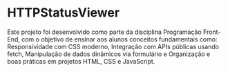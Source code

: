 # HTTPStatusViewer
Este projeto foi desenvolvido como parte da disciplina Programação Front-End, com o objetivo de ensinar aos alunos conceitos fundamentais como:  Responsividade com CSS moderno, Integração com APIs públicas usando fetch,  Manipulação de dados dinâmicos via formulário e  Organização e boas práticas em projetos HTML, CSS e JavaScript. 
